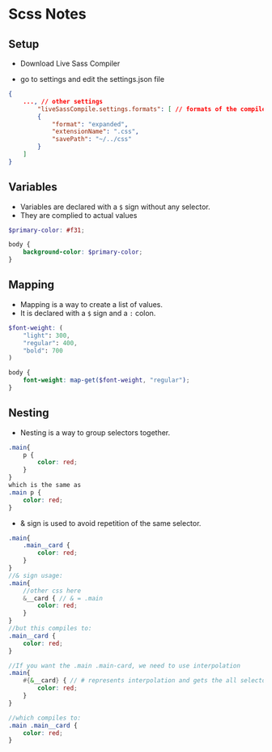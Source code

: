 # Scss Notes

## Setup

- Download Live Sass Compiler

- go to settings and edit the settings.json file

````json
{
    ..., // other settings
        "liveSassCompile.settings.formats": [ // formats of the compiled css files
        {
            "format": "expanded",
            "extensionName": ".css",
            "savePath": "~/../css"
        }
    ]
}
````

## Variables
- Variables are declared with a `$` sign without any selector.
- They are complied to actual values

````scss	
$primary-color: #f31;

body {
    background-color: $primary-color;
}
````

## Mapping

- Mapping is a way to create a list of values.
- It is declared with a `$` sign and a `:` colon.
````scss
$font-weight: (
    "light": 300,
    "regular": 400,
    "bold": 700
)

body {
    font-weight: map-get($font-weight, "regular");
}
````

## Nesting

- Nesting is a way to group selectors together.

````scss
.main{
    p {
        color: red;
    }
}
which is the same as
.main p {
    color: red;
}

````

- & sign is used to avoid repetition of the same selector.

````scss
.main{
    .main__card {
        color: red;
    }
}
//& sign usage:
.main{
    //other css here
    &__card { // & = .main
        color: red;
    }
}
//but this compiles to:
.main__card {
    color: red;
}

//If you want the .main .main-card, we need to use interpolation
.main{
    #{&__card} { // # represents interpolation and gets the all selectors before main__card
        color: red;
    }
}

//which compiles to:
.main .main__card {
    color: red;
}

````